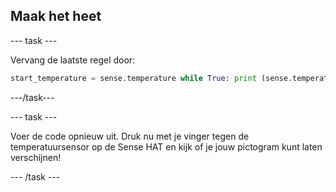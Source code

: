 ## Maak het heet

\--- task \---

Vervang de laatste regel door:

```python
start_temperature = sense.temperature while True: print (sense.temperature) if sense.temperature > start_temperature + 2: sense.set_pixels (icon) else: sense.clear () sleep (1)
```

\---/task\---

\--- task \---

Voer de code opnieuw uit. Druk nu met je vinger tegen de temperatuursensor op de Sense HAT en kijk of je jouw pictogram kunt laten verschijnen!

\--- /task \---
